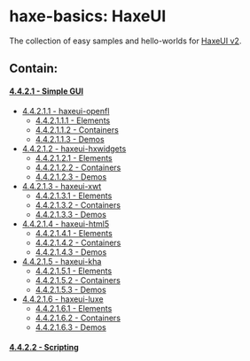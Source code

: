 haxe-basics: HaxeUI
=========================

The collection of easy samples and hello-worlds for [HaxeUI v2](https://github.com/haxeui/haxeui-core).

## Contain:

#### [4.4.2.1 - Simple GUI](./4.4.2.1_SimpleGui)
* [4.4.2.1.1 - haxeui-openfl](./4.4.2.1_SimpleGui/4.4.2.1.1_haxeui-openfl#contain)
  * [4.4.2.1.1.1 - Elements](./4.4.2.1_SimpleGui/4.4.2.1.1_haxeui-openfl/4.4.2.1.1.1_Elements)
  * [4.4.2.1.1.2 - Containers](./4.4.2.1_SimpleGui/4.4.2.1.1_haxeui-openfl/4.4.2.1.1.2_Containers)
  * [4.4.2.1.1.3 - Demos](./4.4.2.1_SimpleGui/4.4.2.1.1_haxeui-openfl/4.4.2.1.1.3_Demos)
* [4.4.2.1.2 - haxeui-hxwidgets](./4.4.2.1_SimpleGui/4.4.2.1.2_haxeui-hxwidgets#contain)
  * [4.4.2.1.2.1 - Elements](./4.4.2.1_SimpleGui/4.4.2.1.2_haxeui-hxwidgets/4.4.2.1.2.1_Elements)
  * [4.4.2.1.2.2 - Containers](./4.4.2.1_SimpleGui/4.4.2.1.2_haxeui-hxwidgets/4.4.2.1.2.2_Containers)
  * [4.4.2.1.2.3 - Demos](./4.4.2.1_SimpleGui/4.4.2.1.2_haxeui-hxwidgets/4.4.2.1.2.3_Demos)
* [4.4.2.1.3 - haxeui-xwt](./4.4.2.1_SimpleGui/4.4.2.1.3_haxeui-xwt#contain)
  * [4.4.2.1.3.1 - Elements](./4.4.2.1_SimpleGui/4.4.2.1.3_haxeui-xwt/4.4.2.1.3.1_Elements)
  * [4.4.2.1.3.2 - Containers](./4.4.2.1_SimpleGui/4.4.2.1.3_haxeui-xwt/4.4.2.1.3.2_Containers)
  * [4.4.2.1.3.3 - Demos](./4.4.2.1_SimpleGui/4.4.2.1.3_haxeui-xwt/4.4.2.1.3.3_Demos)
* [4.4.2.1.4 - haxeui-html5](./4.4.2.1_SimpleGui/4.4.2.1.4_haxeui-html5#contain)
  * [4.4.2.1.4.1 - Elements](./4.4.2.1_SimpleGui/4.4.2.1.4_haxeui-html5/4.4.2.1.4.1_Elements)
  * [4.4.2.1.4.2 - Containers](./4.4.2.1_SimpleGui/4.4.2.1.4_haxeui-html5/4.4.2.1.4.2_Containers)
  * [4.4.2.1.4.3 - Demos](./4.4.2.1_SimpleGui/4.4.2.1.4_haxeui-html5/4.4.2.1.4.3_Demos)
* [4.4.2.1.5 - haxeui-kha](./4.4.2.1_SimpleGui/4.4.2.1.5_haxeui-kha#contain)
  * [4.4.2.1.5.1 - Elements](./4.4.2.1_SimpleGui/4.4.2.1.5_haxeui-kha/4.4.2.1.5.1_Elements)
  * [4.4.2.1.5.2 - Containers](./4.4.2.1_SimpleGui/4.4.2.1.5_haxeui-kha/4.4.2.1.5.2_Containers)
  * [4.4.2.1.5.3 - Demos](./4.4.2.1_SimpleGui/4.4.2.1.5_haxeui-kha/4.4.2.1.5.3_Demos)
* [4.4.2.1.6 - haxeui-luxe](./4.4.2.1_SimpleGui/4.4.2.1.6_haxeui-luxe#contain)
  * [4.4.2.1.6.1 - Elements](./4.4.2.1_SimpleGui/4.4.2.1.6_haxeui-luxe/4.4.2.1.6.1_Elements)
  * [4.4.2.1.6.2 - Containers](./4.4.2.1_SimpleGui/4.4.2.1.6_haxeui-luxe/4.4.2.1.6.2_Containers)
  * [4.4.2.1.6.3 - Demos](./4.4.2.1_SimpleGui/4.4.2.1.6_haxeui-luxe/4.4.2.1.6.3_Demos)

#### [4.4.2.2 - Scripting](./4.4.2.2_Sripting)
